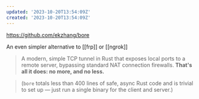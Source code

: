 ```yaml
---
updated: '2023-10-20T13:54:09Z'
created: '2023-10-20T13:54:09Z'
---
```

https://github.com/ekzhang/bore

An even simpler alternative to [[frp]] or [[ngrok]]

> A modern, simple TCP tunnel in Rust that exposes local ports to a remote server, bypassing standard NAT connection firewalls. **That's all it does: no more, and no less.**

> (`bore` totals less than 400 lines of safe, async Rust code and is trivial to set up — just run a single binary for the client and server.)